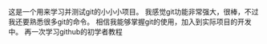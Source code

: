 这是一个用来学习并测试git的小小小项目。
我感觉git功能非常强大，很棒，不过我还要熟悉很多git的命令。
相信我能够掌握git的使用，加入到实际项目的开发中。
再一次学习github的初学者教程
